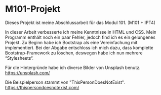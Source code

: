 # M101-Projekt

Dieses Projekt ist meine Abschlussarbeit für das Modul 101. (M101 + IPT4)

In dieser Arbeit verbesserte ich meine Kenntnisse in HTML und CSS.
Mein Programm enthält noch ein paar Fehler, jedoch find ich es ein gelungenes Projekt.
Zu Beginn habe ich Bootstrap als eine Vereinfachung mit implementiert.
Bei der Abgabe entschloss ich mich dazu, dass komplette Bootstrap-Framework zu löschen, 
deswegen habe ich nun mehrere “Stylesheets“.


Für die Hintergründe habe ich diverse Bilder von Unsplash benutz.
https://unsplash.com/

Die Beispielperson stammt von "ThisPersonDoesNotExist".
https://thispersondoesnotexist.com/

